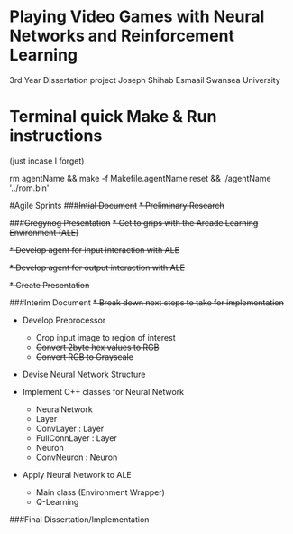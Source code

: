 # Playing Video Games with Neural Networks and Reinforcement Learning
3rd Year Dissertation project
Joseph Shihab Esmaail
Swansea University


# Terminal quick Make & Run instructions
(just incase I forget)

rm agentName && make -f Makefile.agentName
reset && ./agentName '../rom.bin' 


#Agile Sprints
###~~Intial Document~~
~~* Preliminary Research~~

###~~Gregynog Presentation~~
~~* Get to grips with the Arcade Learning Environment (ALE)~~

~~* Develop agent for input interaction with ALE~~

~~* Develop agent for output interaction with ALE~~

~~* Create Presentation~~


###Interim Document
~~* Break down next steps to take for implementation~~

* Develop Preprocessor
  * Crop input image to region of interest
  * ~~Convert 2byte hex values to RGB~~
  * ~~Convert RGB to Grayscale~~

* Devise Neural Network Structure

* Implement C++ classes for Neural Network
  * NeuralNetwork
  * Layer
  * ConvLayer : Layer
  * FullConnLayer : Layer
  * Neuron
  * ConvNeuron : Neuron

* Apply Neural Network to ALE
  * Main class (Environment Wrapper)
  * Q-Learning


###Final Dissertation/Implementation



